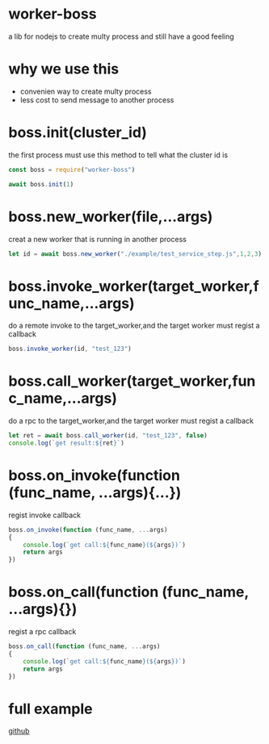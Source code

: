 # worker-boss
a lib for nodejs to create multy process and still have a good feeling

# why we use this
+ convenien way to create multy process
+ less cost to send message to another process

# boss.init(cluster_id)
the first process must use this method to tell what the cluster id is
```js
const boss = require("worker-boss")

await boss.init(1)
```

# boss.new_worker(file,...args)
creat a new worker that is running in another process
```js
let id = await boss.new_worker("./example/test_service_step.js",1,2,3)
```

# boss.invoke_worker(target_worker,func_name,...args)
do a remote invoke to the target_worker,and the target worker must regist a callback
```js
boss.invoke_worker(id, "test_123")
```

# boss.call_worker(target_worker,func_name,...args)
do a rpc to the target_worker,and the target worker must regist a callback
```js
let ret = await boss.call_worker(id, "test_123", false)
console.log(`get result:${ret}`)
```

# boss.on_invoke(function (func_name, ...args){...})
regist invoke callback
```js
boss.on_invoke(function (func_name, ...args)
{
    console.log(`get call:${func_name}(${args})`)
    return args
})
```

# boss.on_call(function (func_name, ...args){})
regist a rpc callback
```js
boss.on_call(function (func_name, ...args)
{
    console.log(`get call:${func_name}(${args})`)
    return args
})
```

# full example
[github](https://github.com/BanKnight/worker-boss/blob/master/example/test_service_father.js)

